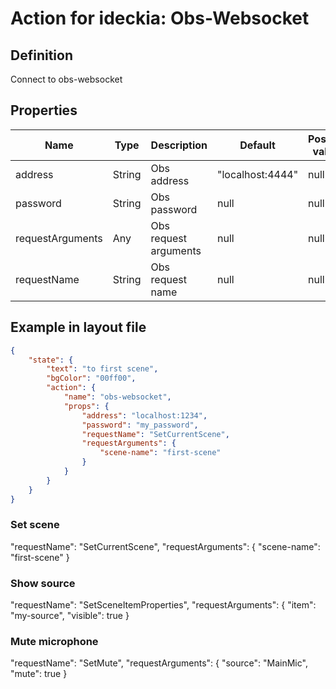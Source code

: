# Action for ideckia: Obs-Websocket

## Definition

Connect to obs-websocket


## Properties

| Name | Type | Description | Default | Possible values |
| ----- |----- | ----- | ----- | ----- |
| address | String | Obs address | "localhost:4444" | null |
| password | String | Obs password | null | null |
| requestArguments | Any | Obs request arguments | null | null |
| requestName | String | Obs request name | null | null |


## Example in layout file

```json
{
    "state": {
        "text": "to first scene",
        "bgColor": "00ff00",
        "action": {
            "name": "obs-websocket",
            "props": {
                "address": "localhost:1234",
                "password": "my_password",
                "requestName": "SetCurrentScene",
                "requestArguments": {
                    "scene-name": "first-scene"
                }
            }
        }
    }
}
```

### Set scene
"requestName": "SetCurrentScene",
"requestArguments": {
    "scene-name": "first-scene"
}

### Show source
"requestName": "SetSceneItemProperties",
"requestArguments": {
    "item": "my-source",
    "visible": true
}

### Mute microphone
"requestName": "SetMute",
"requestArguments": {
    "source": "MainMic",
    "mute": true
}